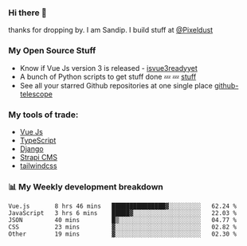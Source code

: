 ### Hi there 👋

thanks for dropping by.
I am Sandip. I build stuff at [@Pixeldust](github.com/pixeldust-in/)

###  **My Open Source Stuff**

 - Know if Vue Js version 3 is released -  [isvue3readyyet](https://github.com/sandiprb/isvue3readyyet)
 - A bunch of Python scripts to get stuff done 💤 💤 [stuff](https://github.com/sandiprb/stuff)
 - See all your starred Github repositories at one single place [github-telescope](https://github.com/sandiprb/github-telescope)



###  **My tools of trade:**
 - [Vue Js](https://github.com/vuejs/vue/)
 - [TypeScript](https://github.com/microsoft/TypeScript)
 - [Django](github.com/django/django)
 - [Strapi CMS](github.com/strapi/strapi)
 - [tailwindcss](https://github.com/tailwindlabs/tailwindcss)


###  📊 **My Weekly development breakdown**
<!--START_SECTION:waka-->
```text
Vue.js       8 hrs 46 mins   ███████████████▓░░░░░░░░░   62.24 % 
JavaScript   3 hrs 6 mins    █████▓░░░░░░░░░░░░░░░░░░░   22.03 % 
JSON         40 mins         █▒░░░░░░░░░░░░░░░░░░░░░░░   04.77 % 
CSS          23 mins         ▓░░░░░░░░░░░░░░░░░░░░░░░░   02.82 % 
Other        19 mins         ▓░░░░░░░░░░░░░░░░░░░░░░░░   02.30 % 
```
<!--END_SECTION:waka-->
